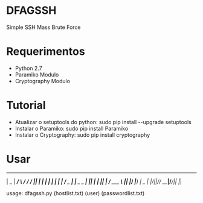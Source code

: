 # DFAGSSH
Simple SSH Mass Brute Force
# Requerimentos
 * Python 2.7 
 * Paramiko Modulo
 * Cryptography Modulo
# Tutorial
 * Atualizar o setuptools do python: sudo pip install --upgrade setuptools
 * Instalar o Paramiko: sudo pip install Paramiko
 * Instalar o Cryptography: sudo pip install cryptography
# Usar
  ____  _____ _    ____ ____ ____  _   _ 
 |  _ \|  ___/ \  / ___/ ___/ ___|| | | |
 | | | | |_ / _ \| |  _\___ \___ \| |_| |
 | |_| |  _/ ___ \ |_| |___) |__) |  _  |
 |____/|_|/_/   \_\____|____/____/|_| |_|

usage: dfagssh.py (hostlist.txt) (user) (passwordlist.txt)


